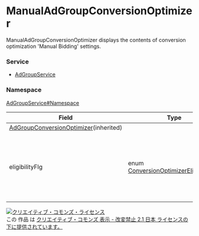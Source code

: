 # ManualAdGroupConversionOptimizer
ManualAdGroupConversionOptimizer displays the contents of conversion optimization 'Manual Bidding' settings.
### Service
+ [AdGroupService](../../services/AdGroupService.md)

### Namespace
[AdGroupService#Namespace](../../services/AdGroupService.md#namespace)

| Field | Type |response | add | set | remove | Description |
|---|---|---|---|---|---|---|
| <a href="AdGroupConversionOptimizer.md">AdGroupConversionOptimizer</a>(inherited)||||||
| eligibilityFlg| enum <a href="ConversionOptimizerEligibilityFlg.md">ConversionOptimizerEligibilityFlg</a> | yes| Ignore| Ignore| Ignore|Availability of conversion optimization.<br>If this field value is 'DISABLE',this AdGroup cannot use Auto Bigging(Conversion Optimization).|

<a rel="license" href="http://creativecommons.org/licenses/by-nd/2.1/jp/"><img alt="クリエイティブ・コモンズ・ライセンス" style="border-width:0" src="https://i.creativecommons.org/l/by-nd/2.1/jp/88x31.png" /></a><br />この 作品 は <a rel="license" href="http://creativecommons.org/licenses/by-nd/2.1/jp/">クリエイティブ・コモンズ 表示 - 改変禁止 2.1 日本 ライセンスの下に提供されています。</a>
